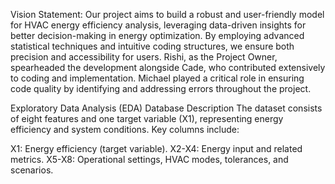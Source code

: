 Vision Statement:
Our project aims to build a robust and user-friendly model for HVAC energy efficiency analysis, leveraging data-driven insights for better decision-making in energy optimization. 
By employing advanced statistical techniques and intuitive coding structures, we ensure both precision and accessibility for users. 
Rishi, as the Project Owner, spearheaded the development alongside Cade, who contributed extensively to coding and implementation. 
Michael played a critical role in ensuring code quality by identifying and addressing errors throughout the project.





Exploratory Data Analysis (EDA)
Database Description
The dataset consists of eight features and one target variable (X1), representing energy efficiency and system conditions. Key columns include:

X1: Energy efficiency (target variable).
X2-X4: Energy input and related metrics.
X5-X8: Operational settings, HVAC modes, tolerances, and scenarios.
